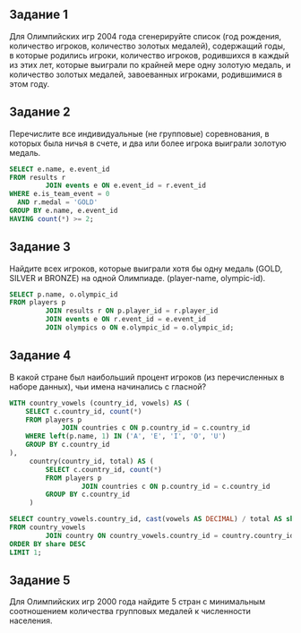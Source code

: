 ## Задание 1

Для Олимпийских игр 2004 года сгенерируйте список (год рождения, количество игроков,
количество золотых медалей), содержащий годы, в которые родились игроки, количество игроков, 
родившихся в каждый из этих лет, которые выиграли по крайней мере одну золотую медаль, и количество золотых медалей, завоеванных игроками, родившимися в этом году.

## Задание 2

Перечислите все индивидуальные (не групповые) соревнования, в которых была ничья в счете, и два или более игрока выиграли золотую медаль.

```sql
SELECT e.name, e.event_id
FROM results r
         JOIN events e ON e.event_id = r.event_id
WHERE e.is_team_event = 0
  AND r.medal = 'GOLD'
GROUP BY e.name, e.event_id
HAVING count(*) >= 2;
```

## Задание 3

Найдите всех игроков, которые выиграли хотя бы одну медаль (GOLD, SILVER и BRONZE) на одной Олимпиаде. (player-name, olympic-id).

```sql
SELECT p.name, o.olympic_id
FROM players p
         JOIN results r ON p.player_id = r.player_id
         JOIN events e ON r.event_id = e.event_id
         JOIN olympics o ON e.olympic_id = o.olympic_id;
```

## Задание 4

В какой стране был наибольший процент игроков (из перечисленных в наборе данных), чьи имена начинались с гласной?

```sql
WITH country_vowels (country_id, vowels) AS (
    SELECT c.country_id, count(*)
    FROM players p
             JOIN countries c ON p.country_id = c.country_id
    WHERE left(p.name, 1) IN ('A', 'E', 'I', 'O', 'U')
    GROUP BY c.country_id
),
     country(country_id, total) AS (
         SELECT c.country_id, count(*)
         FROM players p
                  JOIN countries c ON p.country_id = c.country_id
         GROUP BY c.country_id
     )

SELECT country_vowels.country_id, cast(vowels AS DECIMAL) / total AS share
FROM country_vowels
         JOIN country ON country_vowels.country_id = country.country_id
ORDER BY share DESC
LIMIT 1;
```

## Задание 5

Для Олимпийских игр 2000 года найдите 5 стран с минимальным соотношением количества групповых медалей к численности населения.
